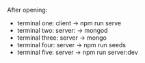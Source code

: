 After opening:
- terminal one: client -> npm run serve
- terminal two: server: -> mongod
- terminal three: server -> mongo
- terminal four: server -> npm run seeds
- terminal five: server -> npm run server:dev

     
